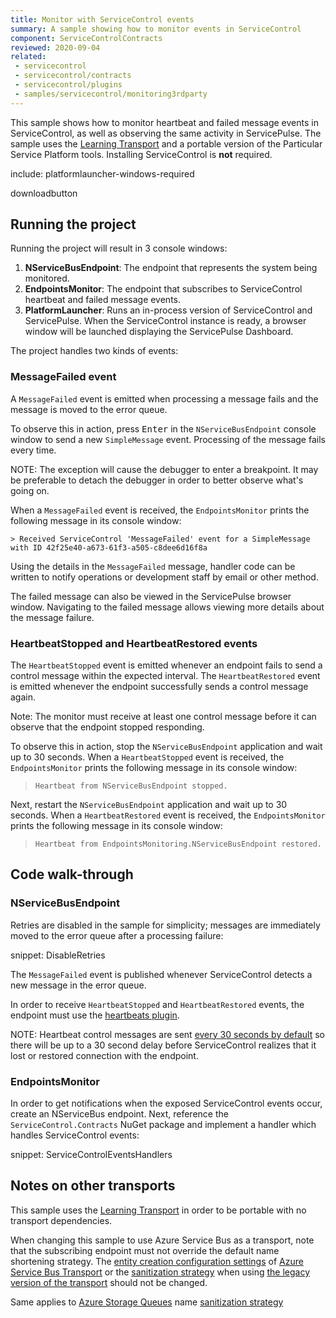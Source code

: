 ```yaml
---
title: Monitor with ServiceControl events
summary: A sample showing how to monitor events in ServiceControl
component: ServiceControlContracts
reviewed: 2020-09-04
related:
 - servicecontrol
 - servicecontrol/contracts
 - servicecontrol/plugins
 - samples/servicecontrol/monitoring3rdparty
---
```


This sample shows how to monitor heartbeat and failed message events in ServiceControl, as well as observing the same activity in ServicePulse. The sample uses the [Learning Transport](/transports/learning/) and a portable version of the Particular Service Platform tools. Installing ServiceControl is **not** required.

include: platformlauncher-windows-required

downloadbutton


## Running the project

Running the project will result in 3 console windows:

1. **NServiceBusEndpoint**: The endpoint that represents the system being monitored.
1. **EndpointsMonitor**: The endpoint that subscribes to ServiceControl heartbeat and failed message events.
1. **PlatformLauncher**: Runs an in-process version of ServiceControl and ServicePulse. When the ServiceControl instance is ready, a browser window will be launched displaying the ServicePulse Dashboard.

The project handles two kinds of events:

### MessageFailed event

A `MessageFailed` event is emitted when processing a message fails and the message is moved to the error queue.

To observe this in action, press <kbd>Enter</kbd> in the `NServiceBusEndpoint` console window to send a new `SimpleMessage` event. Processing of the message fails every time.

NOTE: The exception will cause the debugger to enter a breakpoint. It may be preferable to detach the debugger in order to better observe what's going on.

When a `MessageFailed` event is received, the `EndpointsMonitor` prints the following message in its console window:

```
> Received ServiceControl 'MessageFailed' event for a SimpleMessage with ID 42f25e40-a673-61f3-a505-c8dee6d16f8a
```

Using the details in the `MessageFailed` message, handler code can be written to notify operations or development staff by email or other method.

The failed message can also be viewed in the ServicePulse browser window. Navigating to the failed message allows viewing more details about the message failure.


### HeartbeatStopped and HeartbeatRestored events

The `HeartbeatStopped` event is emitted whenever an endpoint fails to send a control message within the expected interval. The `HeartbeatRestored` event is emitted whenever the endpoint successfully sends a control message again.

Note: The monitor must receive at least one control message before it can observe that the endpoint stopped responding.

To observe this in action, stop the `NServiceBusEndpoint` application and wait up to 30 seconds. When a `HeartbeatStopped` event is received, the `EndpointsMonitor` prints the following message in its console window:

> `Heartbeat from NServiceBusEndpoint stopped.`

Next, restart the `NServiceBusEndpoint` application and wait up to 30 seconds. When a `HeartbeatRestored` event is received, the `EndpointsMonitor` prints the following message in its console window:

> `Heartbeat from EndpointsMonitoring.NServiceBusEndpoint restored.`


## Code walk-through


### NServiceBusEndpoint

Retries are disabled in the sample for simplicity; messages are immediately moved to the error queue after a processing failure:

snippet: DisableRetries

The `MessageFailed` event is published whenever ServiceControl detects a new message in the error queue.

In order to receive `HeartbeatStopped` and `HeartbeatRestored` events, the endpoint must use the [heartbeats plugin](/monitoring/heartbeats).

NOTE: Heartbeat control messages are sent [every 30 seconds by default](/monitoring/heartbeats/install-plugin.md#heartbeat-interval) so there will be up to a 30 second delay before ServiceControl realizes that it lost or restored connection with the endpoint.


### EndpointsMonitor

In order to get notifications when the exposed ServiceControl events occur, create an NServiceBus endpoint. Next, reference the `ServiceControl.Contracts` NuGet package and implement a handler which handles ServiceControl events:

snippet: ServiceControlEventsHandlers


## Notes on other transports

This sample uses the [Learning Transport](/transports/learning/) in order to be portable with no transport dependencies.

When changing this sample to use Azure Service Bus as a transport, note that the subscribing endpoint must not override the default name shortening strategy. The [entity creation configuration settings](/transports/azure-service-bus/configuration.md#entity-creation) of [Azure Service Bus Transport](/transports/azure-service-bus/) or the [sanitization strategy](/transports/azure-service-bus/legacy/sanitization.md) when using [the legacy version of the transport](/transports/azure-service-bus/legacy/) should not be changed. 

Same applies to [Azure Storage Queues](/transports/azure-storage-queues) name [sanitization strategy](/transports/azure-storage-queues/sanitization.md#backward-compatibility-with-versions-7-and-below)
